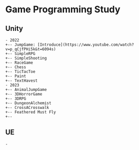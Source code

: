 # Game Programming Study
## Unity
```
- 2022
+-- JumpGame: [Introduce](https://www.youtube.com/watch?v=p_qCjfPHi5k&t=6094s)
+-- SimpleRPG
+-- SimpleShooting
+-- RaceGame
+-- Chess
+-- TicTacToe
+-- Paint
+-- TextHavest
- 2023
+-- AnimalJumpGame
+-- 3DHorrorGame
+-- 3DRPG
+-- DungeonAlchemist
+-- CrossACrosswalk
+-- Feathered Must Fly
+-- 
```
## UE
```
- 
```
